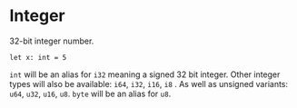 # Integer

32-bit integer number.
```text
let x: int = 5
```

`int` will be an alias for `i32` meaning a signed 32 bit integer.
Other integer types will also be available: `i64`, `i32`, `i16`, `i8` .
As well as unsigned variants: `u64`, `u32`, `u16`, `u8`.
`byte` will be an alias for `u8`.
